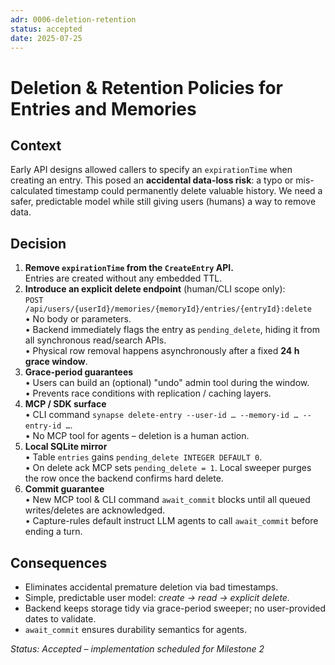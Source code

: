 ```yaml
---
adr: 0006-deletion-retention
status: accepted
date: 2025-07-25
---
```

# Deletion & Retention Policies for Entries and Memories

## Context
Early API designs allowed callers to specify an `expirationTime` when creating an entry. This posed an **accidental data-loss risk**: a typo or mis-calculated timestamp could permanently delete valuable history. We need a safer, predictable model while still giving users (humans) a way to remove data.

## Decision
1. **Remove `expirationTime` from the `CreateEntry` API.**  
   Entries are created without any embedded TTL.
2. **Introduce an explicit delete endpoint** (human/CLI scope only):  
   `POST /api/users/{userId}/memories/{memoryId}/entries/{entryId}:delete`  
   • No body or parameters.  
   • Backend immediately flags the entry as `pending_delete`, hiding it from all synchronous read/search APIs.  
   • Physical row removal happens asynchronously after a fixed **24 h grace window**.
3. **Grace-period guarantees**  
   • Users can build an (optional) "undo" admin tool during the window.  
   • Prevents race conditions with replication / caching layers.
4. **MCP / SDK surface**  
   • CLI command `synapse delete-entry --user-id … --memory-id … --entry-id …`.  
   • No MCP tool for agents – deletion is a human action.  
5. **Local SQLite mirror**  
   • Table `entries` gains `pending_delete INTEGER DEFAULT 0`.  
   • On delete ack MCP sets `pending_delete = 1`. Local sweeper purges the row once the backend confirms hard delete.
6. **Commit guarantee**  
   • New MCP tool & CLI command `await_commit` blocks until all queued writes/deletes are acknowledged.  
   • Capture-rules default instruct LLM agents to call `await_commit` before ending a turn.

## Consequences
+ Eliminates accidental premature deletion via bad timestamps.  
+ Simple, predictable user model: *create → read → explicit delete.*  
+ Backend keeps storage tidy via grace-period sweeper; no user-provided dates to validate.  
+ `await_commit` ensures durability semantics for agents.

_Status: Accepted – implementation scheduled for Milestone 2_ 